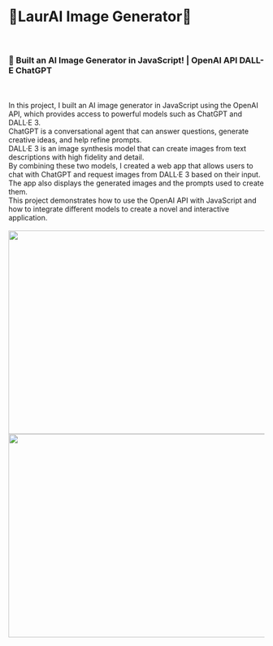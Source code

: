 <h1>🤖LaurAI Image Generator🤖</h1>
</br>
<h3>🛑 Built an AI Image Generator in JavaScript! | OpenAI API DALL-E ChatGPT</h3>
</br>
</br>
In this project, I built an AI image generator in JavaScript using the OpenAI API, which provides access to powerful models such as ChatGPT and DALL·E 3. 
</br>
ChatGPT is a conversational agent that can answer questions, generate creative ideas, and help refine prompts. 
</br>
DALL·E 3 is an image synthesis model that can create images from text descriptions with high fidelity and detail.
</br>
By combining these two models, I created a web app that allows users to chat with ChatGPT and request images from DALL·E 3 based on their input. 
</br>
The app also displays the generated images and the prompts used to create them. 
</br>
This project demonstrates how to use the OpenAI API with JavaScript and how to integrate different models to create a novel and interactive application.
</br>
</br>

<img src = "https://github.com/ProjectHopper/AI_Image_Generator-API-JavaScript/assets/139052598/d5114985-b03e-456c-a1b3-90c19b8352ae" width="600" height="400">

</br>




<img src = "https://github.com/ProjectHopper/AI_Image_Generator-API-JavaScript/assets/139052598/2f6d2667-37c3-48f1-a152-f8c3685627e5" width="600" height="400">
